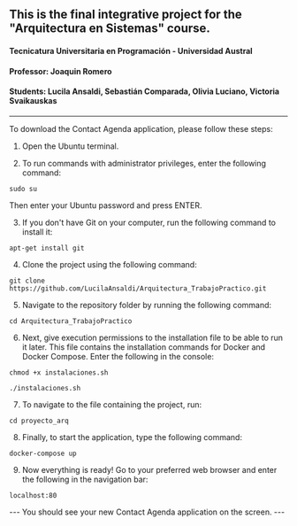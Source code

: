 
## This is the final integrative project for the "Arquitectura en Sistemas" course.

#### Tecnicatura Universitaria en Programación - Universidad Austral
#### Professor: Joaquin Romero
#### Students: Lucila Ansaldi, Sebastián Comparada, Olivia Luciano, Victoria Svaikauskas
<hr />
To download the Contact Agenda application, please follow these steps:

1) Open the Ubuntu terminal.

2) To run commands with administrator privileges, enter the following command:
 ~~~  
 sudo su
 ~~~
  Then enter your Ubuntu password and press ENTER.

3) If you don't have Git on your computer, run the following command to install it:
~~~
apt-get install git
~~~
4) Clone the project using the following command:
~~~
git clone https://github.com/LucilaAnsaldi/Arquitectura_TrabajoPractico.git
~~~
5) Navigate to the repository folder by running the following command:
~~~
cd Arquitectura_TrabajoPractico
~~~
6) Next, give execution permissions to the installation file to be able to run it later. This file contains the installation commands for Docker and Docker Compose. Enter the following in the console:
~~~
chmod +x instalaciones.sh
~~~
~~~
./instalaciones.sh
~~~
7) To navigate to the file containing the project, run:
~~~
cd proyecto_arq
~~~
8) Finally, to start the application, type the following command:
~~~
docker-compose up
~~~
9) Now everything is ready! Go to your preferred web browser and enter the following in the navigation bar:
~~~
localhost:80
~~~
  --- You should see your new Contact Agenda application on the screen. ---

